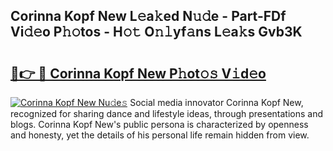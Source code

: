 ## Corinna Kopf New L𝚎a𝚔ed N𝚞𝚍e - Part-FDf Vi𝚍𝚎o P𝚑𝚘tos - H𝚘𝚝 O𝚗𝚕yf𝚊ns L𝚎a𝚔s Gvb3K

# <h2><a href="http://kfdfpom.oniu.top/?m=Corinna+Kopf+New">🔗👉 🔴 Corinna Kopf New P𝚑ot𝚘𝚜 V𝚒d𝚎o</a></h2>

[![Corinna Kopf New Nu𝚍e𝚜](https://i.imgur.com/0qMVB7G.gif)](http://kfdfpom.oniu.top/?m=Corinna+Kopf+New)
Social media innovator Corinna Kopf New, recognized for sharing dance and lifestyle ideas, through presentations and blogs. Corinna Kopf New's public persona is characterized by openness and honesty, yet the details of his personal life remain hidden from view.  
